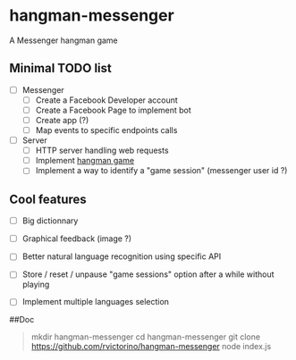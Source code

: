 # hangman-messenger
A Messenger hangman game

## Minimal TODO list
- [ ] Messenger
  - [ ] Create a Facebook Developer account
  - [ ] Create a Facebook Page to implement bot
  - [ ] Create app (?)
  - [ ] Map events to specific endpoints calls

- [ ] Server
  - [ ] HTTP server handling web requests
  - [ ] Implement [hangman game](https://en.wikipedia.org/wiki/Hangman_(game))
  - [ ] Implement a way to identify a "game session" (messenger user id ?)
  
## Cool features
- [ ] Big dictionnary
- [ ] Graphical feedback (image ?)
- [ ] Better natural language recognition using specific API
- [ ] Store / reset / unpause "game sessions" option after a while without playing
- [ ] Implement multiple languages selection


##Doc

> mkdir hangman-messenger
> cd hangman-messenger
> git clone https://github.com/rvictorino/hangman-messenger
> node index.js